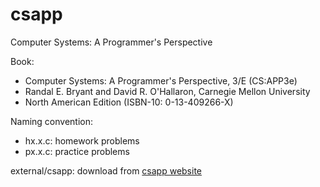 # csapp
Computer Systems: A Programmer's Perspective

Book:
- Computer Systems: A Programmer's Perspective, 3/E (CS:APP3e)
- Randal E. Bryant and David R. O'Hallaron, Carnegie Mellon University
- North American Edition (ISBN-10: 0-13-409266-X)

Naming convention:
- hx.x.c: homework problems
- px.x.c: practice problems

external/csapp: download from [csapp website](http://csapp.cs.cmu.edu/3e/code.html)